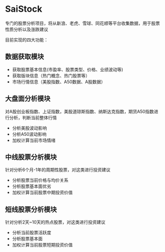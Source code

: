 # SaiStock
 专门的股票分析项目，将从新浪、老虎、雪球、同花顺等平台收集数据，用于股票性质分析以及涨跌建议
 
目前实现的四大功能：

## 数据获取模块
 - 获取股票基本信息(市盈率、股票类型、价格、业绩波动等)
 - 获取版块信息（热门概念、热门股票等）
 - 市场行情信息（美股指数、A50数据、A股数据）

## 大盘面分析模块
 对A股创业板指数、上证指数，美股道琼斯指数、纳斯达克指数，期货A50指数进行分析，判断当前整体行情
 - 分析美股波动影响
 - 分析A50波动影响
 - 加权计算当前市场情绪

## 中线股票分析模块
 针对分析6个月-1年的周期性股票，对这类进行投资建议
 - 分析股票当前价格与均价关系
 - 分析股票基本面优劣
 - 加权计算当前股票中期投资价值

## 短线股票分析模块
 针对分析2天~10天的热点股票，对这类进行投资建议
 - 分析当前股票活跃度
 - 分析股票基本面
 - 加权计算当前股票短期投资价值


